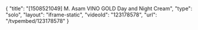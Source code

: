 {
    "title": "[1508521049] M. Asam VINO GOLD Day and Night Cream",
    "type": "solo",
    "layout": "iframe-static",
    "videoId": "123178578",
    "url": "\/tvpembed\/123178578"
}